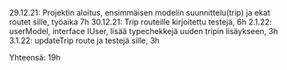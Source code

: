 29.12.21: Projektin aloitus, ensimmäisen modelin suunnittelu(trip) ja ekat routet sille, työaika 7h
30.12.21: Trip routeille kirjoitettu testejä, 6h
2.1.22: userModel, interface IUser, lisää typechekkejä uuden tripin lisäykseen, 3h
3.1.22: updateTrip route ja testejä sille, 3h

Yhteensä:
19h
